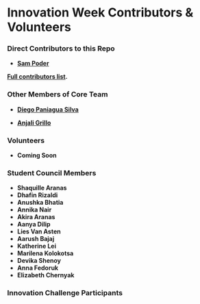 Innovation Week Contributors & Volunteers
============================================

### Direct Contributors to this Repo

* **[Sam Poder](https://github.com/sampoder)**

**[Full contributors list](https://github.com/gemssingaporestudentcouncil/innovationweek2020/contributors).**

### Other Members of Core Team
* **[Diego Paniagua Silva](https://github.com/OrangeCat16)**

* **[Anjali Grillo](https://github.com/anjaligrillo)**

### Volunteers

* **Coming Soon**

### Student Council Members

* **Shaquille Aranas**
* **Dhafin Rizaldi**
* **Anushka Bhatia**
* **Annika Nair**
* **Akira Aranas**
* **Aanya Dilip**
* **Lies Van Asten**
* **Aarush Bajaj**
* **Katherine Lei**
* **Marilena Kolokotsa**
* **Devika Shenoy**
* **Anna Fedoruk**
* **Elizabeth Chernyak**

### Innovation Challenge Participants

